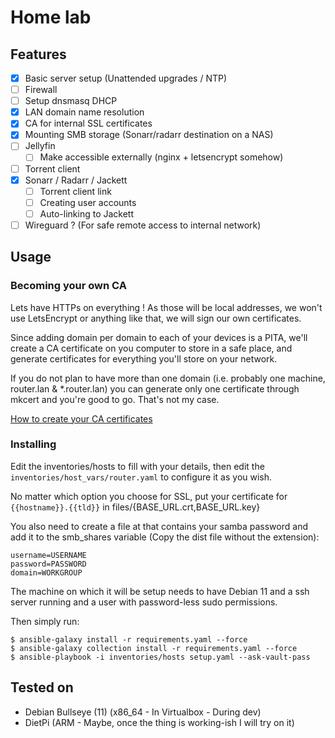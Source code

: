 # Home lab

## Features

- [x] Basic server setup (Unattended upgrades / NTP)
- [ ] Firewall
- [ ] Setup dnsmasq DHCP
- [x] LAN domain name resolution
- [x] CA for internal SSL certificates
- [x] Mounting SMB storage (Sonarr/radarr destination on a NAS)
- [ ] Jellyfin
    - [ ] Make accessible externally (nginx + letsencrypt somehow)
- [ ] Torrent client
- [x] Sonarr / Radarr / Jackett
    - [ ] Torrent client link
    - [ ] Creating user accounts
    - [ ] Auto-linking to Jackett
- [ ] Wireguard ? (For safe remote access to internal network)

## Usage

### Becoming your own CA

Lets have HTTPs on everything ! As those will be local addresses, we won't use LetsEncrypt or anything like that, we will sign our own certificates.

Since adding domain per domain to each of your devices is a PITA, we'll create a CA certificate on you computer to store in a safe place, and generate certificates for everything you'll store on your network.

If you do not plan to have more than one domain (i.e. probably one machine, router.lan & *.router.lan) you can generate only one certificate through mkcert and you're good to go. That's not my case.

[How to create your CA certificates](/be-your-own-ca.md)


### Installing

Edit the inventories/hosts to fill with your details, then edit the `inventories/host_vars/router.yaml` to configure it as you wish.

No matter which option you choose for SSL, put your certificate for `{{hostname}}.{{tld}}` in files/{BASE_URL.crt,BASE_URL.key}

You also need to create a file at that contains your samba password and add it to the smb_shares variable (Copy the dist file without the extension):
```
username=USERNAME
password=PASSWORD
domain=WORKGROUP
```

The machine on which it will be setup needs to have Debian 11 and a ssh server running and a user with password-less sudo permissions.

Then simply run:
```
$ ansible-galaxy install -r requirements.yaml --force
$ ansible-galaxy collection install -r requirements.yaml --force
$ ansible-playbook -i inventories/hosts setup.yaml --ask-vault-pass
```

## Tested on

- Debian Bullseye (11) (x86_64 - In Virtualbox - During dev)
- DietPi (ARM - Maybe, once the thing is working-ish I will try on it)
